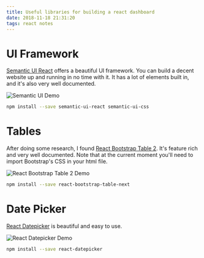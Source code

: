 ```yaml
---
title: Useful libraries for building a react dashboard
date: 2018-11-18 21:31:20
tags: react notes
---
```


# UI Framework


[Semantic UI React](https://react.semantic-ui.com/) offers a beautiful UI framework. You can build a decent website up and running in no time with it. It has a lot of elements built in, and it's also very well documented.

![Semantic UI Demo](/images/react-semantic-ui.png)

```sh
npm install --save semantic-ui-react semantic-ui-css
```

# Tables

After doing some research, I found [React Bootstrap Table 2](https://react-bootstrap-table.github.io/react-bootstrap-table2/docs/about.html). It's feature rich and very well documented. Note that at the current moment you'll need to import Bootstrap's CSS in your html file.

![React Bootstrap Table 2 Demo](/images/react-bootstrap-table2.png)

```sh
npm install --save react-bootstrap-table-next
```

# Date Picker

[React Datepicker](https://reactdatepicker.com/) is beautiful and easy to use.

![React Datepicker Demo](/images/react-datepicker.png)

```sh
npm install --save react-datepicker
```
